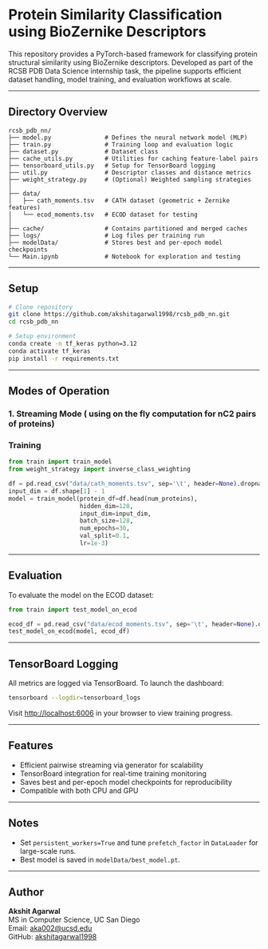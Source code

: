 # Protein Similarity Classification using BioZernike Descriptors

This repository provides a PyTorch-based framework for classifying protein structural similarity using BioZernike descriptors. Developed as part of the RCSB PDB Data Science internship task, the pipeline supports efficient dataset handling, model training, and evaluation workflows at scale.

---

##  Directory Overview

```
rcsb_pdb_nn/
├── model.py               # Defines the neural network model (MLP)
├── train.py               # Training loop and evaluation logic
├── dataset.py             # Dataset class
├── cache_utils.py         # Utilities for caching feature-label pairs
├── tensorboard_utils.py   # Setup for TensorBoard logging
├── util.py                # Descriptor classes and distance metrics
├── weight_strategy.py     # (Optional) Weighted sampling strategies
│
├── data/
│   ├── cath_moments.tsv   # CATH dataset (geometric + Zernike features)
│   └── ecod_moments.tsv   # ECOD dataset for testing
│
├── cache/                 # Contains partitioned and merged caches
├── logs/                  # Log files per training run
├── modelData/             # Stores best and per-epoch model checkpoints
└── Main.ipynb             # Notebook for exploration and testing
```

---

##  Setup

```bash
# Clone repository
git clone https://github.com/akshitagarwal1998/rcsb_pdb_nn.git
cd rcsb_pdb_nn

# Setup environment
conda create -n tf_keras python=3.12
conda activate tf_keras
pip install -r requirements.txt
```

---

## Modes of Operation

### 1. Streaming Mode ( using on the fly computation for nC2 pairs of proteins)

### Training

```python
from train import train_model
from weight_strategy import inverse_class_weighting

df = pd.read_csv("data/cath_moments.tsv", sep='\t', header=None).dropna(axis=1)
input_dim = df.shape[1] - 1
model = train_model(protein_df=df.head(num_proteins),
                    hidden_dim=128,
                    input_dim=input_dim,
                    batch_size=128,
                    num_epochs=30,
                    val_split=0.1,
                    lr=1e-3)
```

---

## Evaluation

To evaluate the model on the ECOD dataset:

```python
from train import test_model_on_ecod

ecod_df = pd.read_csv("data/ecod_moments.tsv", sep='\t', header=None).dropna(axis=1)
test_model_on_ecod(model, ecod_df)
```

---

## TensorBoard Logging

All metrics are logged via TensorBoard. To launch the dashboard:

```bash
tensorboard --logdir=tensorboard_logs
```

Visit [http://localhost:6006](http://localhost:6006) in your browser to view training progress.

---

## Features

- Efficient pairwise streaming via generator for scalability
- TensorBoard integration for real-time training monitoring
- Saves best and per-epoch model checkpoints for reproducibility
- Compatible with both CPU and GPU

---

## Notes

- Set `persistent_workers=True` and tune `prefetch_factor` in `DataLoader` for large-scale runs.
- Best model is saved in `modelData/best_model.pt`.

---

## Author

**Akshit Agarwal**  
MS in Computer Science, UC San Diego  
Email: aka002@ucsd.edu  
GitHub: [akshitagarwal1998](https://github.com/akshitagarwal1998)